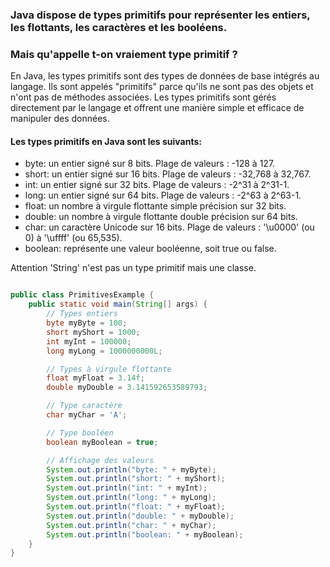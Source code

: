 ### Java dispose de types primitifs pour représenter les entiers, les flottants, les caractères et les booléens. 
### Mais qu'appelle t-on vraiement type primitif ?   

En Java, les types primitifs sont des types de données de base intégrés au langage. Ils sont appelés "primitifs" parce qu'ils ne sont pas des objets et n'ont pas de méthodes associées. Les types primitifs sont gérés directement par le langage et offrent une manière simple et efficace de manipuler des données.  

#### Les types primitifs en Java sont les suivants:

- byte: un entier signé sur 8 bits. Plage de valeurs : -128 à 127.
- short: un entier signé sur 16 bits. Plage de valeurs : -32,768 à 32,767.
- int: un entier signé sur 32 bits. Plage de valeurs : -2^31 à 2^31-1.
- long: un entier signé sur 64 bits. Plage de valeurs : -2^63 à 2^63-1.
- float: un nombre à virgule flottante simple précision sur 32 bits.
- double: un nombre à virgule flottante double précision sur 64 bits.
- char: un caractère Unicode sur 16 bits. Plage de valeurs : '\u0000' (ou 0) à '\uffff' (ou 65,535).
- boolean: représente une valeur booléenne, soit true ou false.
  

Attention 'String' n'est pas un type primitif mais une classe.  

```java

public class PrimitivesExample {
    public static void main(String[] args) {
        // Types entiers
        byte myByte = 100;
        short myShort = 1000;
        int myInt = 100000;
        long myLong = 1000000000L;

        // Types à virgule flottante
        float myFloat = 3.14f;
        double myDouble = 3.141592653589793;

        // Type caractère
        char myChar = 'A';

        // Type booléen
        boolean myBoolean = true;

        // Affichage des valeurs
        System.out.println("byte: " + myByte);
        System.out.println("short: " + myShort);
        System.out.println("int: " + myInt);
        System.out.println("long: " + myLong);
        System.out.println("float: " + myFloat);
        System.out.println("double: " + myDouble);
        System.out.println("char: " + myChar);
        System.out.println("boolean: " + myBoolean);
    }
}

```

